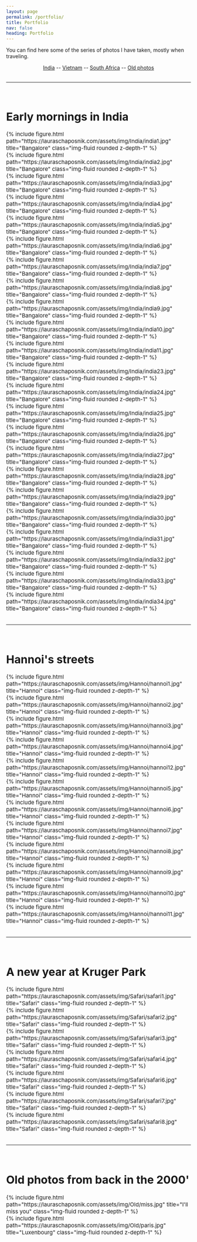 ```yaml
---
layout: page
permalink: /portfolio/
title: Portfolio
nav: false
heading: Portfolio
---
```

  
 You can find here some of the series of photos I have taken, mostly when traveling. 

<center>
 <a href="#india">India</a>  --  <a href="#vietnam">Vietnam</a> -- <a href="#africa">South Africa</a> -- <a href="#old">Old photos</a>
</center>

<br>
<hr>
<span style="font-size:15px">
<br>

<h1 id="india"> Early mornings in India  </h1>

<div class="row">
    <div class="col-sm mt-3 mt-md-0">
        {% include figure.html path="https://lauraschaposnik.com/assets/img/India/india1.jpg" title="Bangalore" class="img-fluid rounded z-depth-1" %}
    </div>
</div>
 

<div class="row">
    <div class="col-sm mt-3 mt-md-0">
        {% include figure.html path="https://lauraschaposnik.com/assets/img/India/india2.jpg" title="Bangalore" class="img-fluid rounded z-depth-1" %}
    </div>
    <div class="col-sm mt-3 mt-md-0">
        {% include figure.html path="https://lauraschaposnik.com/assets/img/India/india3.jpg" title="Bangalore" class="img-fluid rounded z-depth-1" %}
    </div>
    <div class="col-sm mt-3 mt-md-0">
        {% include figure.html path="https://lauraschaposnik.com/assets/img/India/india4.jpg" title="Bangalore" class="img-fluid rounded z-depth-1" %}
    </div>
</div>

<div class="row">
    <div class="col-sm mt-3 mt-md-0">
        {% include figure.html path="https://lauraschaposnik.com/assets/img/India/india5.jpg" title="Bangalore" class="img-fluid rounded z-depth-1" %}
    </div>
    <div class="col-sm mt-3 mt-md-0">
        {% include figure.html path="https://lauraschaposnik.com/assets/img/India/india6.jpg" title="Bangalore" class="img-fluid rounded z-depth-1" %}
    </div>
    <div class="col-sm mt-3 mt-md-0">
        {% include figure.html path="https://lauraschaposnik.com/assets/img/India/india7.jpg" title="Bangalore" class="img-fluid rounded z-depth-1" %}
    </div>
</div>

<div class="row">
    <div class="col-sm mt-3 mt-md-0">
        {% include figure.html path="https://lauraschaposnik.com/assets/img/India/india8.jpg" title="Bangalore" class="img-fluid rounded z-depth-1" %}
    </div>
</div>




<div class="row">
    <div class="col-sm mt-3 mt-md-0">
        {% include figure.html path="https://lauraschaposnik.com/assets/img/India/india9.jpg" title="Bangalore" class="img-fluid rounded z-depth-1" %}
    </div>
    <div class="col-sm mt-3 mt-md-0">
        {% include figure.html path="https://lauraschaposnik.com/assets/img/India/india10.jpg" title="Bangalore" class="img-fluid rounded z-depth-1" %}
    </div>
    <div class="col-sm mt-3 mt-md-0">
        {% include figure.html path="https://lauraschaposnik.com/assets/img/India/india11.jpg" title="Bangalore" class="img-fluid rounded z-depth-1" %}
    </div>
</div>


<div class="row">
    <div class="col-sm mt-3 mt-md-0">
        {% include figure.html path="https://lauraschaposnik.com/assets/img/India/india23.jpg" title="Bangalore" class="img-fluid rounded z-depth-1" %}
    </div>
    <div class="col-sm mt-3 mt-md-0">
        {% include figure.html path="https://lauraschaposnik.com/assets/img/India/india24.jpg" title="Bangalore" class="img-fluid rounded z-depth-1" %}
    </div>
    <div class="col-sm mt-3 mt-md-0">
        {% include figure.html path="https://lauraschaposnik.com/assets/img/India/india25.jpg" title="Bangalore" class="img-fluid rounded z-depth-1" %}
    </div>
</div>
 
 
 <div class="row">
    <div class="col-sm mt-3 mt-md-0">
        {% include figure.html path="https://lauraschaposnik.com/assets/img/India/india26.jpg" title="Bangalore" class="img-fluid rounded z-depth-1" %}
    </div>
    <div class="col-sm mt-3 mt-md-0">
        {% include figure.html path="https://lauraschaposnik.com/assets/img/India/india27.jpg" title="Bangalore" class="img-fluid rounded z-depth-1" %}
    </div>
    <div class="col-sm mt-3 mt-md-0">
        {% include figure.html path="https://lauraschaposnik.com/assets/img/India/india28.jpg" title="Bangalore" class="img-fluid rounded z-depth-1" %}
    </div>
</div>

 <div class="row">
    <div class="col-sm mt-3 mt-md-0">
        {% include figure.html path="https://lauraschaposnik.com/assets/img/India/india29.jpg" title="Bangalore" class="img-fluid rounded z-depth-1" %}
    </div>
    <div class="col-sm mt-3 mt-md-0">
        {% include figure.html path="https://lauraschaposnik.com/assets/img/India/india30.jpg" title="Bangalore" class="img-fluid rounded z-depth-1" %}
    </div>
    <div class="col-sm mt-3 mt-md-0">
        {% include figure.html path="https://lauraschaposnik.com/assets/img/India/india31.jpg" title="Bangalore" class="img-fluid rounded z-depth-1" %}
    </div>
</div>

 <div class="row">
    <div class="col-sm mt-3 mt-md-0">
        {% include figure.html path="https://lauraschaposnik.com/assets/img/India/india32.jpg" title="Bangalore" class="img-fluid rounded z-depth-1" %}
    </div>
    <div class="col-sm mt-3 mt-md-0">
        {% include figure.html path="https://lauraschaposnik.com/assets/img/India/india33.jpg" title="Bangalore" class="img-fluid rounded z-depth-1" %}
    </div>
    <div class="col-sm mt-3 mt-md-0">
        {% include figure.html path="https://lauraschaposnik.com/assets/img/India/india34.jpg" title="Bangalore" class="img-fluid rounded z-depth-1" %}
    </div>
</div>


<br>
<hr>
<span style="font-size:15px">
<br>

<h1 id="vietnam"> Hannoi's streets  </h1>



<div class="row">
    <div class="col-sm mt-3 mt-md-0">
        {% include figure.html path="https://lauraschaposnik.com/assets/img/Hannoi/hannoi1.jpg" title="Hannoi" class="img-fluid rounded z-depth-1" %}
    </div>
</div>
 

<div class="row">
    <div class="col-sm mt-3 mt-md-0">
        {% include figure.html path="https://lauraschaposnik.com/assets/img/Hannoi/hannoi2.jpg" title="Hannoi" class="img-fluid rounded z-depth-1" %}
    </div>
    <div class="col-sm mt-3 mt-md-0">
        {% include figure.html path="https://lauraschaposnik.com/assets/img/Hannoi/hannoi3.jpg" title="Hannoi" class="img-fluid rounded z-depth-1" %}
    </div>
    <div class="col-sm mt-3 mt-md-0">
        {% include figure.html path="https://lauraschaposnik.com/assets/img/Hannoi/hannoi4.jpg" title="Hannoi" class="img-fluid rounded z-depth-1" %}
    </div>
</div>

<div class="row">
    <div class="col-sm mt-3 mt-md-0">
        {% include figure.html path="https://lauraschaposnik.com/assets/img/Hannoi/hannoi12.jpg" title="Hannoi" class="img-fluid rounded z-depth-1" %}
    </div>
</div>

<div class="row">
    <div class="col-sm mt-3 mt-md-0">
        {% include figure.html path="https://lauraschaposnik.com/assets/img/Hannoi/hannoi5.jpg" title="Hannoi" class="img-fluid rounded z-depth-1" %}
    </div>
    <div class="col-sm mt-3 mt-md-0">
        {% include figure.html path="https://lauraschaposnik.com/assets/img/Hannoi/hannoi6.jpg" title="Hannoi" class="img-fluid rounded z-depth-1" %}
    </div>
    <div class="col-sm mt-3 mt-md-0">
        {% include figure.html path="https://lauraschaposnik.com/assets/img/Hannoi/hannoi7.jpg" title="Hannoi" class="img-fluid rounded z-depth-1" %}
    </div>
</div>

<div class="row">
    <div class="col-sm mt-3 mt-md-0">
        {% include figure.html path="https://lauraschaposnik.com/assets/img/Hannoi/hannoi8.jpg" title="Hannoi" class="img-fluid rounded z-depth-1" %}
    </div>
</div>
 
 <div class="row">
    <div class="col-sm mt-3 mt-md-0">
        {% include figure.html path="https://lauraschaposnik.com/assets/img/Hannoi/hannoi9.jpg" title="Hannoi" class="img-fluid rounded z-depth-1" %}
    </div>
    <div class="col-sm mt-3 mt-md-0">
        {% include figure.html path="https://lauraschaposnik.com/assets/img/Hannoi/hannoi10.jpg" title="Hannoi" class="img-fluid rounded z-depth-1" %}
    </div>
    <div class="col-sm mt-3 mt-md-0">
        {% include figure.html path="https://lauraschaposnik.com/assets/img/Hannoi/hannoi11.jpg" title="Hannoi" class="img-fluid rounded z-depth-1" %}
    </div>
</div>

<br>
<hr>
<span style="font-size:15px">
<br>

<h1 id="africa"> A new year at Kruger Park  </h1>


<div class="row">
    <div class="col-sm mt-3 mt-md-0">
        {% include figure.html path="https://lauraschaposnik.com/assets/img/Safari/safari1.jpg" title="Safari" class="img-fluid rounded z-depth-1" %}
    </div>
</div>
 

<div class="row">
    <div class="col-sm mt-3 mt-md-0">
        {% include figure.html path="https://lauraschaposnik.com/assets/img/Safari/safari2.jpg" title="Safari" class="img-fluid rounded z-depth-1" %}
    </div>
    <div class="col-sm mt-3 mt-md-0">
        {% include figure.html path="https://lauraschaposnik.com/assets/img/Safari/safari3.jpg" title="Safari" class="img-fluid rounded z-depth-1" %}
    </div>
    <div class="col-sm mt-3 mt-md-0">
        {% include figure.html path="https://lauraschaposnik.com/assets/img/Safari/safari4.jpg" title="Safari" class="img-fluid rounded z-depth-1" %}
    </div>
</div>

<div class="row">
    <div class="col-sm mt-3 mt-md-0">
        {% include figure.html path="https://lauraschaposnik.com/assets/img/Safari/safari6.jpg" title="Safari" class="img-fluid rounded z-depth-1" %}
    </div>
    <div class="col-sm mt-3 mt-md-0">
        {% include figure.html path="https://lauraschaposnik.com/assets/img/Safari/safari7.jpg" title="Safari" class="img-fluid rounded z-depth-1" %}
    </div>
    <div class="col-sm mt-3 mt-md-0">
        {% include figure.html path="https://lauraschaposnik.com/assets/img/Safari/safari8.jpg" title="Safari" class="img-fluid rounded z-depth-1" %}
    </div>
</div>

<br>
<hr>
<span style="font-size:15px">
<br>

<h1 id="old"> Old photos from back in the 2000'  </h1>

<div class="row">
    <div class="col-sm mt-3 mt-md-0">
        {% include figure.html path="https://lauraschaposnik.com/assets/img/Old/miss.jpg" title="I'll miss you" class="img-fluid rounded z-depth-1" %}
    </div>
</div>
 
 <div class="row">
    <div class="col-sm mt-3 mt-md-0">
        {% include figure.html path="https://lauraschaposnik.com/assets/img/Old/paris.jpg" title="Luxenbourg" class="img-fluid rounded z-depth-1" %}
    </div>
</div>
 
